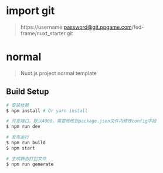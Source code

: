 # import git
> https://username:password@git.ppgame.com/fed-frame/nuxt_starter.git
# normal

> Nuxt.js project normal template

## Build Setup

``` bash
# 安装依赖
$ npm install # Or yarn install

# 开发端口，默认4000，需要修改到package.json文件内修改config字段
$ npm run dev

# 发布运行
$ npm run build
$ npm start

# 生成静态打包文件
$ npm run generate
```
